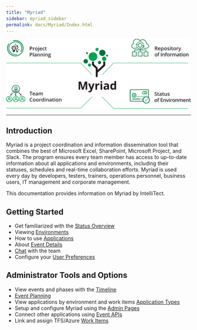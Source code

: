 ```yaml
---
title: "Myriad"
sidebar: myriad_sidebar
permalink: docs/Myriad/Index.html
---
```


 
![Myriad Infographic](Media/Myriad-Infographic.png) 
______ 
## Introduction 
Myriad is a project coordination and information dissemination tool that combines the best of Microsoft Excel, SharePoint, Microsoft Project, and Slack. The program ensures every team member has access to up-to-date information about all applications and environments, including their 
statuses, schedules and real-time collaboration efforts. Myriad is used every day by developers, testers, trainers, operations personnel, business users, IT management and corporate management. 
 
This documentation provides information on Myriad by IntelliTect. 
 
## Getting Started 
* Get familiarized with the [Status Overview](Status-Overview.md) 
* Viewing [Environments](Environments.md) 
* How to use [Applications](Applications.md) 
* About [Event Details](Events.md) 
* [Chat](Chat.md) with the team 
* Configure your [User Preferences](Preferences.md) 
 
 
## Administrator Tools and Options 
* View events and phases with the [Timeline](Timeline.md) 
* [Event Planning](Events.md#event-planning-and-tasks)  
* View applications by environment and work items [Application Types](Application-Types.md#applications-by-environment) 
* Setup and configure Myriad using the [Admin Pages](Admin-Pages.md) 
* Connect other applications using [Event APIs](Event-APIs.md) 
* Link and assign TFS/Azure [Work Items](Events.md#work-items) 

